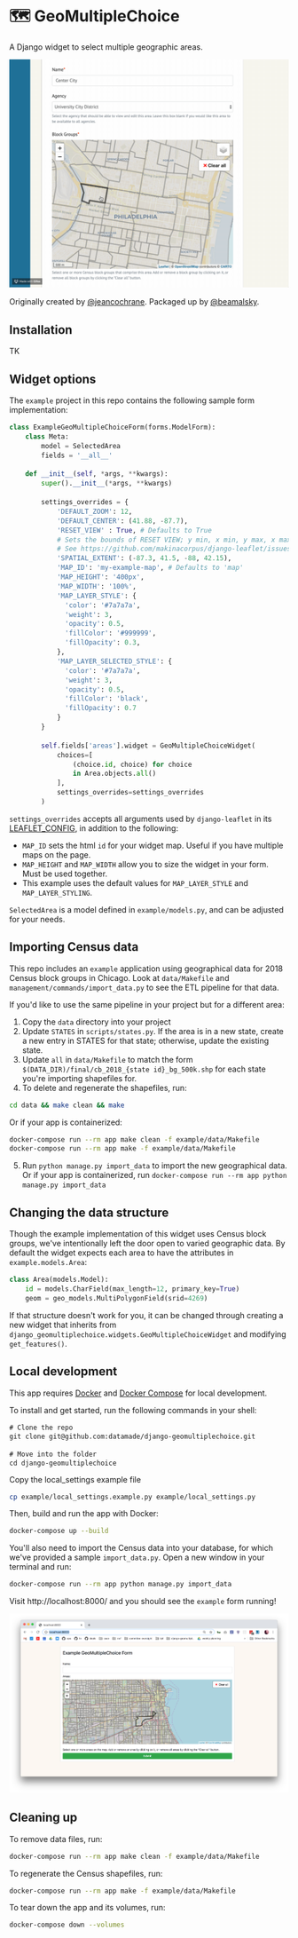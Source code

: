 # 🗺 GeoMultipleChoice

A Django widget to select multiple geographic areas.

![GeoMultipleChoice demo](images/just-spaces.gif)

Originally created by [@jeancochrane](https://github.com/jeancochrane). Packaged up by [@beamalsky](https://github.com/beamalsky).

## Installation

TK

## Widget options

The `example` project in this repo contains the following sample form implementation:

```python
class ExampleGeoMultipleChoiceForm(forms.ModelForm):
    class Meta:
        model = SelectedArea
        fields = '__all__'

    def __init__(self, *args, **kwargs):
        super().__init__(*args, **kwargs)

        settings_overrides = {
            'DEFAULT_ZOOM': 12,
            'DEFAULT_CENTER': (41.88, -87.7),
            'RESET_VIEW' : True, # Defaults to True
            # Sets the bounds of RESET VIEW; y min, x min, y max, x max
            # See https://github.com/makinacorpus/django-leaflet/issues/192
            'SPATIAL_EXTENT': (-87.3, 41.5, -88, 42.15),
            'MAP_ID': 'my-example-map', # Defaults to 'map'
            'MAP_HEIGHT': '400px',
            'MAP_WIDTH': '100%',
            'MAP_LAYER_STYLE': {
              'color': '#7a7a7a',
              'weight': 3,
              'opacity': 0.5,
              'fillColor': '#999999',
              'fillOpacity': 0.3,
            },
            'MAP_LAYER_SELECTED_STYLE': {
              'color': '#7a7a7a',
              'weight': 3,
              'opacity': 0.5,
              'fillColor': 'black',
              'fillOpacity': 0.7
            }
        }

        self.fields['areas'].widget = GeoMultipleChoiceWidget(
            choices=[
                (choice.id, choice) for choice
                in Area.objects.all()
            ],
            settings_overrides=settings_overrides
        )
```

`settings_overrides` accepts all arguments used by `django-leaflet` in its [LEAFLET_CONFIG](https://django-leaflet.readthedocs.io/en/latest/templates.html#configuration), in addition to the following:

- `MAP_ID` sets the html `id` for your widget map. Useful if you have multiple maps on the page.
- `MAP_HEIGHT` and `MAP_WIDTH` allow you to size the widget in your form. Must be used together.
- This example uses the default values for `MAP_LAYER_STYLE` and `MAP_LAYER_STYLING`.

`SelectedArea` is a model defined in `example/models.py`, and can be adjusted for your needs.

## Importing Census data

This repo includes an `example` application using geographical data for 2018 Census block groups in Chicago. Look at `data/Makefile` and `management/commands/import_data.py` to see the ETL pipeline for that data.

If you'd like to use the same pipeline in your project but for a different area:

1. Copy the `data` directory into your project
2. Update `STATES` in `scripts/states.py`. If the area is in a new state, create a new entry in STATES for that state; otherwise, update the existing state.
3. Update `all` in `data/Makefile` to match the form `$(DATA_DIR)/final/cb_2018_{state id}_bg_500k.shp` for each state you're importing shapefiles for.
4. To delete and regenerate the shapefiles, run:

```bash
cd data && make clean && make
```

Or if your app is containerized:

```bash
docker-compose run --rm app make clean -f example/data/Makefile
docker-compose run --rm app make -f example/data/Makefile
```

5. Run `python manage.py import_data` to import the new geographical data. Or if your app is containerized, run `docker-compose run --rm app python manage.py import_data`

## Changing the data structure

Though the example implementation of this widget uses Census block groups, we've intentionally left the door open to varied geographic data. By default the widget expects each area to have the attributes in `example.models.Area`:

```python
class Area(models.Model):
    id = models.CharField(max_length=12, primary_key=True)
    geom = geo_models.MultiPolygonField(srid=4269)
```

If that structure doesn't work for you, it can be changed through creating a new widget that inherits from `django_geomultiplechoice.widgets.GeoMultipleChoiceWidget` and modifying `get_features()`.

## Local development

This app requires [Docker](https://docs.docker.com/get-docker/) and [Docker Compose](https://docs.docker.com/compose/install/) for local development.

To install and get started, run the following commands in your shell:

```
# Clone the repo
git clone git@github.com:datamade/django-geomultiplechoice.git

# Move into the folder
cd django-geomultiplechoice
```

Copy the local_settings example file

```bash
cp example/local_settings.example.py example/local_settings.py
```

Then, build and run the app with Docker:

```bash
docker-compose up --build
```

You'll also need to import the Census data into your database, for which we've provided a sample `import_data.py`. Open a new window in your terminal and run:

```bash
docker-compose run --rm app python manage.py import_data
```

Visit http://localhost:8000/ and you should see the `example` form running!

![GeoMultipleChoiceWidget example](images/geomultiplechoicewidget.png)

## Cleaning up

To remove data files, run:

```bash
docker-compose run --rm app make clean -f example/data/Makefile
```

To regenerate the Census shapefiles, run:

```bash
docker-compose run --rm app make -f example/data/Makefile
```

To tear down the app and its volumes, run:

```bash
docker-compose down --volumes
```
